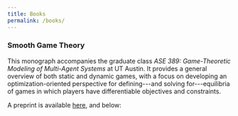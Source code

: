 ```yaml
---
title: Books
permalink: /books/
---
```


### Smooth Game Theory

This monograph accompanies the graduate class _ASE 389: Game-Theoretic Modeling of Multi-Agent Systems_ at UT Austin. It provides a general overview of both static and dynamic games, with a focus on developing an optimization-oriented perspective for defining---and solving for---equilibria of games in which players have differentiable objectives and constraints.

A preprint is available [here](/documents/smooth-game-theory.pdf), and below:
